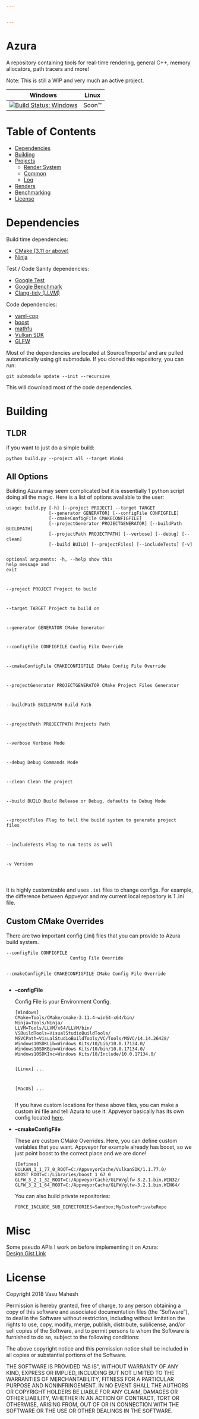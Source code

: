```yaml
---


---
```


<h1 id="azura">Azura</h1>
<p>A repository containing tools for real-time rendering, general C++, memory allocators, path tracers and more!</p>
<p>Note: This is still a WIP and very much an active project.</p>

<table>
<thead>
<tr>
<th>Windows</th>
<th align="center">Linux</th>
</tr>
</thead>
<tbody>
<tr>
<td><a href="https://ci.appveyor.com/project/vasumahesh1/azura"><img src="https://ci.appveyor.com/api/projects/status/github/vasumahesh1/azura" alt="Build Status: Windows"></a></td>
<td align="center">Soon™</td>
</tr>
</tbody>
</table><h1 id="table-of-contents">Table of Contents</h1>
<ul>
<li><a href="#dependencies">Dependencies</a></li>
<li><a href="#building">Building</a></li>
<li><a href="#projects">Projects</a>
<ul>
<li><a href="#render-system">Render System</a></li>
<li><a href="#common">Common</a></li>
<li><a href="#Log">Log</a></li>
</ul>
</li>
<li><a href="#renders">Renders</a></li>
<li><a href="BENCHMARKS.md">Benchmarking</a></li>
<li><a href="#license">License</a></li>
</ul>
<h1 id="dependencies">Dependencies</h1>
<p>Build time dependencies:</p>
<ul>
<li><a href="https://cmake.org/">CMake (3.11 or above)</a></li>
<li><a href="https://ninja-build.org/">Ninja</a></li>
</ul>
<p>Test / Code Sanity dependencies:</p>
<ul>
<li><a href="https://github.com/google/googletest">Google Test</a></li>
<li><a href="https://github.com/google/benchmark">Google Benchmark</a></li>
<li><a href="https://llvm.org/">Clang-tidy (LLVM)</a></li>
</ul>
<p>Code dependencies:</p>
<ul>
<li><a href="https://github.com/jbeder/yaml-cpp">yaml-cpp</a></li>
<li><a href="https://www.boost.org/">boost</a></li>
<li><a href="https://github.com/google/mathfu">mathfu</a></li>
<li><a href="https://www.lunarg.com/vulkan-sdk/">Vulkan SDK</a></li>
<li><a href="https://www.glfw.org/">GLFW</a></li>
</ul>
<p>Most of the dependencies are located at Source/Imports/ and are pulled automatically using git submodule. If you cloned this repository, you can run:</p>
<pre><code>git submodule update --init --recursive
</code></pre>
<p>This will download most of the code dependencies.</p>
<h1 id="building">Building</h1>
<h2 id="tldr">TLDR</h2>
<p>if you want to just do a simple build:</p>
<pre><code>python build.py --project all --target Win64
</code></pre>
<h2 id="all-options">All Options</h2>
<p>Building Azura may seem complicated but it is essentially 1 python script doing all the magic. Here is a list of options available to the user:</p>
<pre class=" language-bash"><code class="prism  language-bash">usage: build.py <span class="token punctuation">[</span>-h<span class="token punctuation">]</span> <span class="token punctuation">[</span>--project PROJECT<span class="token punctuation">]</span> --target TARGET
                <span class="token punctuation">[</span>--generator GENERATOR<span class="token punctuation">]</span> <span class="token punctuation">[</span>--configFile CONFIGFILE<span class="token punctuation">]</span>
                <span class="token punctuation">[</span>--cmakeConfigFile CMAKECONFIGFILE<span class="token punctuation">]</span>
                <span class="token punctuation">[</span>--projectGenerator PROJECTGENERATOR<span class="token punctuation">]</span> <span class="token punctuation">[</span>--buildPath BUILDPATH<span class="token punctuation">]</span>
                <span class="token punctuation">[</span>--projectPath PROJECTPATH<span class="token punctuation">]</span> <span class="token punctuation">[</span>--verbose<span class="token punctuation">]</span> <span class="token punctuation">[</span>--debug<span class="token punctuation">]</span> <span class="token punctuation">[</span>--clean<span class="token punctuation">]</span>
                <span class="token punctuation">[</span>--build BUILD<span class="token punctuation">]</span> <span class="token punctuation">[</span>--projectFiles<span class="token punctuation">]</span> <span class="token punctuation">[</span>--includeTests<span class="token punctuation">]</span> <span class="token punctuation">[</span>-v<span class="token punctuation">]</span>

optional arguments:
  -h, --help            show this <span class="token function">help</span> message and <span class="token keyword">exit</span>

  --project PROJECT     Project to build

  --target TARGET       Project to build on

  --generator GENERATOR
                        CMake Generator

  --configFile CONFIGFILE
                        Config File Override

  --cmakeConfigFile CMAKECONFIGFILE
                        CMake Config File Override

  --projectGenerator PROJECTGENERATOR
                        CMake Project Files Generator
  
  --buildPath BUILDPATH
                        Build Path
  
  --projectPath PROJECTPATH
                        Projects Path
  
  --verbose             Verbose Mode
  
  --debug               Debug Commands Mode
  
  --clean               Clean the project
  
  --build BUILD         Build Release or Debug, defaults to Debug Mode
  
  --projectFiles        Flag to tell the build system to generate project
                        files
  
  --includeTests        Flag to run tests as well
  
  -v                    Version

</code></pre>
<p>It is highly customizable and uses <code>.ini</code> files to change configs. For example, the difference between Appveyor and my current local repository is 1 .ini file.</p>
<h2 id="custom-cmake-overrides">Custom CMake Overrides</h2>
<p>There are two important config (.ini) files that you can provide to Azura build system.</p>
<pre><code>--configFile CONFIGFILE
                        Config File Override

--cmakeConfigFile CMAKECONFIGFILE
                        CMake Config File Override
</code></pre>
<ul>
<li>
<p><strong>–configFile</strong></p>
<p>Config File is your Environment Config.</p>
<pre><code>[Windows]
CMake=Tools/CMake/cmake-3.11.4-win64-x64/bin/
Ninja=Tools/Ninja/
LLVM=Tools/LLVM/x64/LLVM/bin/
VSBuildTools=VisualStudioBuildTools/
MSVCPath=VisualStudioBuildTools/VC/Tools/MSVC/14.14.26428/
Windows10SDKLib=Windows Kits/10/Lib/10.0.17134.0/
Windows10SDKBin=Windows Kits/10/bin/10.0.17134.0/
Windows10SDKInc=Windows Kits/10/Include/10.0.17134.0/

[Linux]
...

[MacOS]
...
</code></pre>
<p>If you have custom locations for these above files, you can make a custom ini file and tell Azura to use it. Appveyor basically has its own config located <a href="https://github.com/vasumahesh1/azura/blob/master/External/AppveyorConfig.ini">here</a>.</p>
</li>
<li>
<p><strong>–cmakeConfigFile</strong></p>
<p>These are custom CMake Overrides. Here, you can define custom variables that you want. Appveyor for example already has boost, so we just point boost to the correct place and we are done!</p>
<pre><code>[Defines]
VULKAN_1_1_77_0_ROOT=C:/AppveyorCache/VulkanSDK/1.1.77.0/
BOOST_ROOT=C:/Libraries/boost_1_67_0
GLFW_3_2_1_32_ROOT=C:/AppveyorCache/GLFW/glfw-3.2.1.bin.WIN32/
GLFW_3_2_1_64_ROOT=C:/AppveyorCache/GLFW/glfw-3.2.1.bin.WIN64/
</code></pre>
<p>You can also build private repositories:</p>
<pre><code>FORCE_INCLUDE_SUB_DIRECTORIES=Sandbox;MyCustomPrivateRepo
</code></pre>
</li>
</ul>
<h1 id="misc">Misc</h1>
<p>Some pseudo APIs I work on before implementing it on Azura:<br>
<a href="https://gist.github.com/vasumahesh1/08fa44f16daba245574794e18ebd47dd">Design Gist Link</a></p>
<h1 id="license">License</h1>
<p>Copyright 2018 Vasu Mahesh</p>
<p>Permission is hereby granted, free of charge, to any person obtaining a copy of this software and associated documentation files (the “Software”), to deal in the Software without restriction, including without limitation the rights to use, copy, modify, merge, publish, distribute, sublicense, and/or sell copies of the Software, and to permit persons to whom the Software is furnished to do so, subject to the following conditions:</p>
<p>The above copyright notice and this permission notice shall be included in all copies or substantial portions of the Software.</p>
<p>THE SOFTWARE IS PROVIDED “AS IS”, WITHOUT WARRANTY OF ANY KIND, EXPRESS OR IMPLIED, INCLUDING BUT NOT LIMITED TO THE WARRANTIES OF MERCHANTABILITY, FITNESS FOR A PARTICULAR PURPOSE AND NONINFRINGEMENT. IN NO EVENT SHALL THE AUTHORS OR COPYRIGHT HOLDERS BE LIABLE FOR ANY CLAIM, DAMAGES OR OTHER LIABILITY, WHETHER IN AN ACTION OF CONTRACT, TORT OR OTHERWISE, ARISING FROM, OUT OF OR IN CONNECTION WITH THE SOFTWARE OR THE USE OR OTHER DEALINGS IN THE SOFTWARE.</p>

